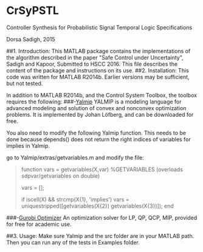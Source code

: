 # CrSyPSTL
Controller Synthesis for Probabilistic Signal Temporal Logic Specifications

Dorsa Sadigh, 2015

##1. Introduction:
This MATLAB package contains the implementations of the algorithm described in the paper "Safe Control under Uncertainty", Sadigh and Kapoor, Submitted to HSCC 2016. This file describes the content of the package and instructions on its use.
##2. Installation:
This code was written for MATLAB R2014b. Earlier versions may be sufficient, but not tested.

In addition to MATLAB R2014b, and the Control System Toolbox, the toolbox requires the following:
###-[Yalmip](http://users.isy.liu.se/johanl/yalmip/pmwiki.php?n=Main.Download)
YALMIP is a modeling language for advanced modeling and solution of convex and nonconvex optimization problems. It is implemented by Johan Löfberg, and can be downloaded for free.

You also need to modify the following Yalmip function. This needs to be done because depends() does not return the right indices of variables for implies in Yalmip.

go to Yalmip/extras/getvariables.m and modify the file:

>function vars = getvariables(X,var)
>%GETVARIABLES (overloads sdpvar/getvariables on double)
>
>vars = [];
>
>if iscell(X) && strcmp(X{1}, 'implies')
>    vars = uniquestripped([getvariables(X{2}) getvariables(X{3})]);
>end


###-[Gurobi Optimizer](http://www.gurobi.com/)
An optimization solver for LP, QP, QCP, MIP, provided for free for academic use.

##3. Usage:
Make sure Yalmip and the src folder are in your MATLAB path. Then you can run any of the tests in Examples folder.


